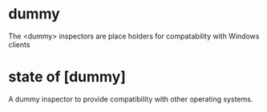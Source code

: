 # dummy

The &lt;dummy&gt; inspectors are place holders for compatability with Windows clients

# state of [dummy]

A dummy inspector to provide compatibility with other operating systems.
